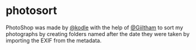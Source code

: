 # photosort
PhotoShop was made by [@kodle](https://github.com/kodle) with the help of [@Giiltham](https://github.com/Giiltham) to sort my photographs by creating folders named after the date they were taken by importing the EXIF from the metadata.
